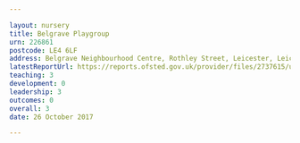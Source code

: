 ```yaml
---

layout: nursery
title: Belgrave Playgroup
urn: 226861
postcode: LE4 6LF
address: Belgrave Neighbourhood Centre, Rothley Street, Leicester, Leicestershire, LE4 6LF
latestReportUrl: https://reports.ofsted.gov.uk/provider/files/2737615/urn/226861.pdf
teaching: 3
development: 0
leadership: 3
outcomes: 0
overall: 3
date: 26 October 2017

---
```

